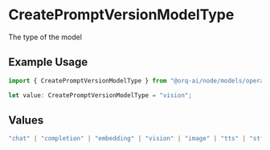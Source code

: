 # CreatePromptVersionModelType

The type of the model

## Example Usage

```typescript
import { CreatePromptVersionModelType } from "@orq-ai/node/models/operations";

let value: CreatePromptVersionModelType = "vision";
```

## Values

```typescript
"chat" | "completion" | "embedding" | "vision" | "image" | "tts" | "stt" | "rerank" | "moderations"
```